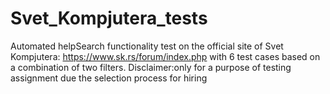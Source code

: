 # Svet_Kompjutera_tests
Automated helpSearch functionality test on the official site of Svet Kompjutera: https://www.sk.rs/forum/index.php with 6 test cases based on a combination of two filters. 
Disclaimer:only for a purpose of testing assignment due the selection process for hiring
